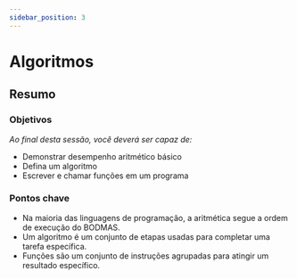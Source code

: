 ```yaml
---
sidebar_position: 3
---
```


# Algoritmos

## Resumo

### Objetivos
*Ao final desta sessão, você deverá ser capaz de:*
* Demonstrar desempenho aritmético básico
* Defina um algoritmo
* Escrever e chamar funções em um programa

### Pontos chave
* Na maioria das linguagens de programação, a aritmética segue a ordem de execução do BODMAS.
* Um algoritmo é um conjunto de etapas usadas para completar uma tarefa específica.
* Funções são um conjunto de instruções agrupadas para atingir um resultado específico.